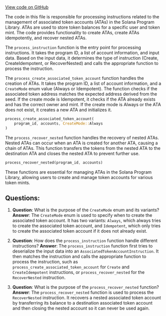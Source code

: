 [View code on GitHub](https://github.com/solana-labs/solana-program-library/associated-token-account/program/src/processor.rs)

The code in this file is responsible for processing instructions related to the management of associated token accounts (ATAs) in the Solana Program Library. ATAs are used to store token balances for a specific user and token mint. The code provides functionality to create ATAs, create ATAs idempotently, and recover nested ATAs.

The `process_instruction` function is the entry point for processing instructions. It takes the program ID, a list of account information, and input data. Based on the input data, it determines the type of instruction (Create, CreateIdempotent, or RecoverNested) and calls the appropriate function to process the instruction.

The `process_create_associated_token_account` function handles the creation of ATAs. It takes the program ID, a list of account information, and a `CreateMode` enum value (Always or Idempotent). The function checks if the associated token address matches the expected address derived from the seed. If the create mode is Idempotent, it checks if the ATA already exists and has the correct owner and mint. If the create mode is Always or the ATA does not exist, it creates a new ATA and initializes it.

```rust
process_create_associated_token_account(
    program_id, accounts, CreateMode::Always
)
```

The `process_recover_nested` function handles the recovery of nested ATAs. Nested ATAs can occur when an ATA is created for another ATA, causing a chain of ATAs. This function transfers the tokens from the nested ATA to the destination ATA and closes the nested ATA to prevent further use.

```rust
process_recover_nested(program_id, accounts)
```

These functions are essential for managing ATAs in the Solana Program Library, allowing users to create and manage token accounts for various token mints.
## Questions: 
 1. **Question**: What is the purpose of the `CreateMode` enum and its variants?
   **Answer**: The `CreateMode` enum is used to specify when to create the associated token account. It has two variants: `Always`, which always tries to create the associated token account, and `Idempotent`, which only tries to create the associated token account if it does not already exist.

2. **Question**: How does the `process_instruction` function handle different instructions?
   **Answer**: The `process_instruction` function first tries to deserialize the input data into an `AssociatedTokenAccountInstruction`. It then matches the instruction and calls the appropriate function to process the instruction, such as `process_create_associated_token_account` for `Create` and `CreateIdempotent` instructions, or `process_recover_nested` for the `RecoverNested` instruction.

3. **Question**: What is the purpose of the `process_recover_nested` function?
   **Answer**: The `process_recover_nested` function is used to process the `RecoverNested` instruction. It recovers a nested associated token account by transferring its balance to a destination associated token account and then closing the nested account so it can never be used again.